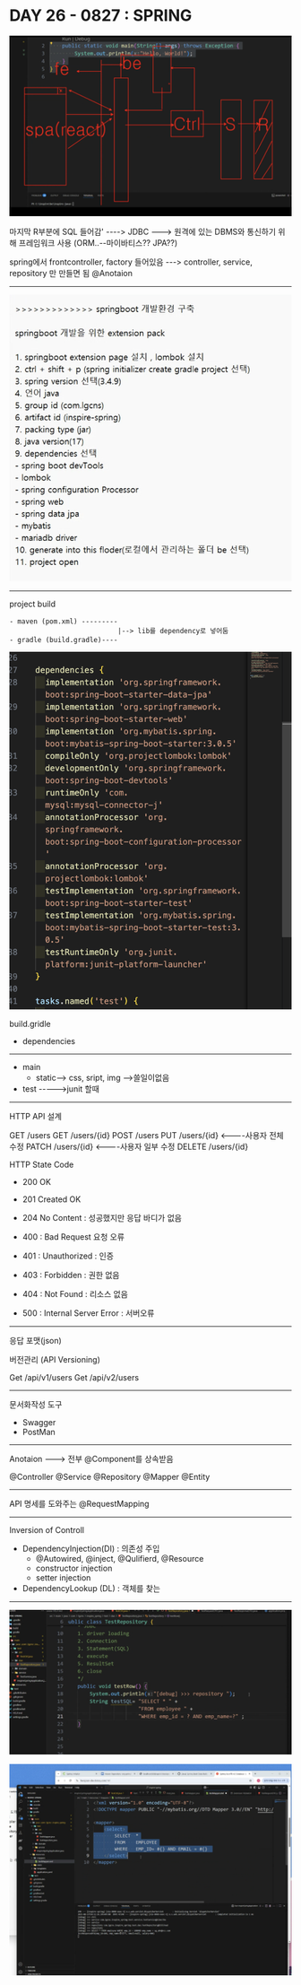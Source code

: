# DAY 26 - 0827 : SPRING

![alt text](image.png)

마지막 R부분에 SQL 들어감' ----> JDBC
---> 원격에 있는 DBMS와 통신하기 위해 프레임워크 사용 (ORM..--마이바티스?? JPA??)

spring에서 frontcontroller, factory 들어있음
---> controller, service, repository 만 만들면 됨
@Anotaion

---

![alt text](image-1.png)

---

project build

```
- maven (pom.xml) ---------
                           |--> lib를 dependency로 넣어둠
- gradle (build.gradle)----

```

![alt text](image-2.png)

build.gridle

- dependencies

---

- main
  - static--> css, sript, img -->쓸일이없음
- test ----->junit 할때

---

HTTP API 설계

GET /users
GET /users/{id}
POST /users
PUT /users/{id} <----사용자 전체 수정
PATCH /users/{id} <----사용자 일부 수정
DELETE /users/{id}

HTTP State Code

- 200 OK
- 201 Created OK
- 204 No Content : 성공했지만 응답 바디가 없음

- 400 : Bad Request 요청 오류
- 401 : Unauthorized : 인증
- 403 : Forbidden : 권한 없음
- 404 : Not Found : 리소스 없음

- 500 : Internal Server Error : 서버오류

---

응답 포맷(json)

버전관리 (API Versioning)

Get /api/v1/users
Get /api/v2/users

---

문서화작성 도구

- Swagger
- PostMan

---

Anotaion
---> 전부 @Component를 상속받음

@Controller
@Service
@Repository
@Mapper
@Entity

---

API 명세를 도와주는
@RequestMapping

---

Inversion of Controll

- DependencyInjection(DI) : 의존성 주입
  - @Autowired, @inject, @Qulifierd, @Resource
  - constructor injection
  - setter injection
- DependencyLookup (DL) : 객체를 찾는

---

![alt text](image-3.png)

![alt text](image-4.png)

